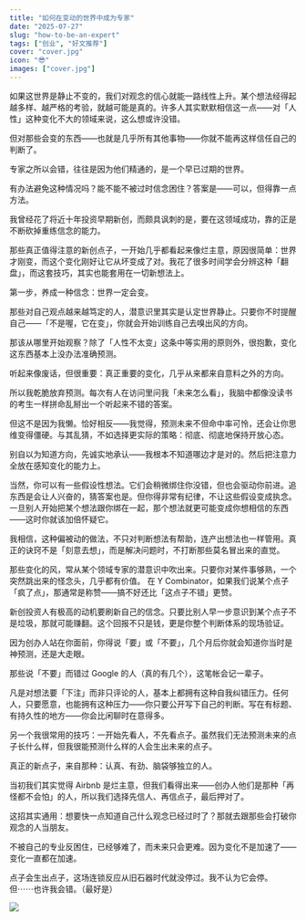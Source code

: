 ```yaml
---
title: "如何在变动的世界中成为专家"
date: "2025-07-27"
slug: "how-to-be-an-expert"
tags: ["创业", "好文推荐"]
cover: "cover.jpg"
icon: "😎"
images: ["cover.jpg"]
---
```

如果这世界是静止不变的，我们对观念的信心就能一路线性上升。某个想法经得起越多样、越严格的考验，就越可能是真的。许多人其实默默相信这一点——对「人性」这种变化不大的领域来说，这么想或许没错。



但对那些会变的东西——也就是几乎所有其他事物——你就不能再这样信任自己的判断了。



专家之所以会错，往往是因为他们精通的，是一个早已过期的世界。



有办法避免这种情况吗？能不能不被过时信念困住？答案是——可以，但得靠一点方法。



我曾经花了将近十年投资早期新创，而颇具讽刺的是，要在这领域成功，靠的正是不断砍掉重练信念的能力。



那些真正值得注意的新创点子，一开始几乎都看起来像烂主意，原因很简单：世界才刚变，而这个变化刚好让它从坏变成了对。我花了很多时间学会分辨这种「翻盘」，而这套技巧，其实也能套用在一切新想法上。



第一步，养成一种信念：世界一定会变。



那些对自己观点越来越笃定的人，潜意识里其实是认定世界静止。只要你不时提醒自己——「不是喔，它在变」，你就会开始训练自己去嗅出风的方向。



那该从哪里开始观察？除了「人性不太变」这条中等实用的原则外，很抱歉，变化这东西基本上没办法准确预测。



听起来像废话，但很重要：真正重要的变化，几乎从来都来自意料之外的方向。



所以我乾脆放弃预测。每次有人在访问里问我「未来怎么看」，我脑中都像没读书的考生一样拼命乱掰出一个听起来不错的答案。



但这不是因为我懒。恰好相反——我觉得，预测未来不但命中率可怜，还会让你思维变得僵硬。与其乱猜，不如选择更实际的策略：彻底、彻底地保持开放心态。



别自以为知道方向，先诚实地承认——我根本不知道哪边才是对的。然后把注意力全放在感知变化的能力上。



当然，你可以有一些假设性想法。它们会稍微绑住你没错，但也会驱动你前进。追东西是会让人兴奋的，猜答案也是。但你得非常有纪律，不让这些假设变成执念。
一旦别人开始把某个想法跟你绑在一起，那个想法就更可能变成你想相信的东西——这时你就该加倍怀疑它。



我相信，这种偏被动的做法，不只对判断想法有帮助，连产出想法也一样管用。真正的诀窍不是「刻意去想」，而是解决问题时，不打断那些莫名冒出来的直觉。



那些变化的风，常从某个领域专家的潜意识中吹出来。只要你对某件事够熟，一个突然跳出来的怪念头，几乎都有价值。
在 Y Combinator，如果我们说某个点子「疯了点」，那通常是称赞——搞不好还比「这点子不错」更赞。



新创投资人有极高的动机要刷新自己的信念。只要比别人早一步意识到某个点子不是垃圾，那就可能赚翻。这个回报不只是钱，更是你整个判断体系的现场验证。



因为创办人站在你面前，你得说「要」或「不要」，几个月后你就会知道你当时是神预测，还是大走眼。



那些说「不要」而错过 Google 的人（真的有几个），这笔帐会记一辈子。



凡是对想法要「下注」而非只评论的人，基本上都拥有这种自我纠错压力。任何人，只要愿意，也能拥有这种压力——你只要公开写下自己的判断。写在有标题、有持久性的地方——你会比闲聊时在意得多。



另一个我很常用的技巧：一开始先看人，不先看点子。虽然我们无法预测未来的点子长什么样，但我很能预测什么样的人会生出未来的点子。



真正的新点子，来自那种：认真、有劲、脑袋够独立的人。



当初我们其实觉得 Airbnb 是烂主意，但我们看得出来——创办人他们是那种「再怪都不会怕」的人，所以我们选择先信人、再信点子，最后押对了。



这招其实通用：想要快一点知道自己什么观念已经过时了？那就去跟那些会打破你观念的人当朋友。



不被自己的专业反困住，已经够难了，而未来只会更难。因为变化不是加速了——变化一直都在加速。



点子会生出点子，这场连锁反应从旧石器时代就没停过。我不认为它会停。
但⋯⋯也许我会错。（最好是）




![](https://prod-files-secure.s3.us-west-2.amazonaws.com/112d0858-5090-4d34-a606-b75eb8d65fd2/46476355-9cf3-4e99-9b7a-3531bc426380/1000202064.png?X-Amz-Algorithm=AWS4-HMAC-SHA256&X-Amz-Content-Sha256=UNSIGNED-PAYLOAD&X-Amz-Credential=ASIAZI2LB466SKXRCMBM%2F20250822%2Fus-west-2%2Fs3%2Faws4_request&X-Amz-Date=20250822T033709Z&X-Amz-Expires=3600&X-Amz-Security-Token=IQoJb3JpZ2luX2VjELT%2F%2F%2F%2F%2F%2F%2F%2F%2F%2FwEaCXVzLXdlc3QtMiJGMEQCIHJ%2Fo9V4HrFgaQVfX5htMaJdZOcTycwv9XujZauzpSJ3AiBoWrhEaSCc3%2BDusZUCxrV087Ko3P5NwTyMuQ1ue7vM0yqIBAj9%2F%2F%2F%2F%2F%2F%2F%2F%2F%2F8BEAAaDDYzNzQyMzE4MzgwNSIMdaZdAPHYWNVLKB%2FOKtwDegoH6UX5C8FdAHWllgtuE1dO8qc%2Fc%2B2BftzqMEsDxPpl8A8ApZokb2MJJXqw758A6qudxNYS%2BartkQmPnrtm%2FgBPde5ZoLKLcFQC679YpsQ6VT3HtR3HjDiB1x63%2BXm77xhDaPsyY5pSYc4%2FS8YJrIKE5UIticm%2BD8aN229FOu1gfbE2hjZ7Wn8ogA4ZgXE8HdhPVhu01XQnoCCicFqIz2sgxWhF3p1%2Bl%2F2Ig%2FXLhE50%2BRcpP4P0cs1XBnrCDFQ0GN99RNHEi6gcZzHrffdYU49nsAZnmrYyIB6kcc3gyk27RTDAyhTH8AlvQdzBvw7Rgew8XxmMS6UrY%2BUGquW2vpEBublr7SL%2Boeq1zIdA0MG87%2BL14gHnMqDGZg%2BSXvr35YWoe38GHWvz%2FyO2kcNRqkvpvszYg7gb9b4EG0BnlJgcQT2MkWwKpGKgW8SLHyfx%2FAPeKbHwMMwxmDzuwiWmu0UYe0Oqx1ND0aaW9REgw2iTDCF3tYzXldv1M%2BAWcEaNt8DGFgxAVl68o50f%2FR9k4EBOD8qg4fBC97OHCDI%2F6312rhe2fU5qPVJpaLBSwflNpJSIRWrCRrnsXXnnnL9SCGGyEt3KuY2ieBsCJiEtAG%2F4NFeWnChzpBsy3gMwz8afxQY6pgExdIM9LS8cbBlX5T6HZNiEIv%2FXRGDOriNet4o7xZfCfIhHc%2BONzttn4yyYqV5%2Bf7c%2BYXVKvbxpuL0TnUJCdHZZ7kIiTeyaRpM80GvxSMWsCRNToB6vaggl8%2BjgAgxaDGLsGJ8qK1HhQfTJMLU5MlxIntTcRL1tWep4DHVIh1vqaVYU0fBDrq%2B57beERRLHJibqBqQr5vl0i7EJIDzfNaHnHE%2BAEofZ&X-Amz-Signature=2ba050c8b4cb987c1d1a3bbd0e48238efb490c5dcddf5919984b0c31bdf26792&X-Amz-SignedHeaders=host&x-amz-checksum-mode=ENABLED&x-id=GetObject)

